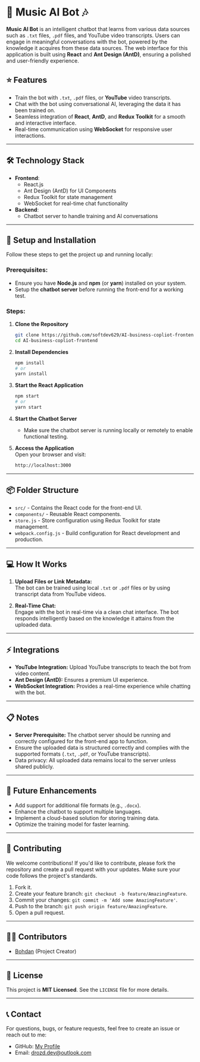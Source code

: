 # 🎵 Music AI Bot 🎶

**Music AI Bot** is an intelligent chatbot that learns from various data sources such as `.txt` files, `.pdf` files, and YouTube video transcripts. Users can engage in meaningful conversations with the bot, powered by the knowledge it acquires from these data sources. The web interface for this application is built using **React** and **Ant Design (AntD)**, ensuring a polished and user-friendly experience.

## ⭐ Features

- Train the bot with `.txt`, `.pdf` files, or **YouTube** video transcripts.
- Chat with the bot using conversational AI, leveraging the data it has been trained on.
- Seamless integration of **React**, **AntD**, and **Redux Toolkit** for a smooth and interactive interface.
- Real-time communication using **WebSocket** for responsive user interactions.

---

## 🛠️ Technology Stack

- **Frontend**:
  - React.js
  - Ant Design (AntD) for UI Components
  - Redux Toolkit for state management
  - WebSocket for real-time chat functionality
- **Backend**:
  - Chatbot server to handle training and AI conversations

---

## 🚀 Setup and Installation

Follow these steps to get the project up and running locally:

### Prerequisites:
- Ensure you have **Node.js** and **npm** (or **yarn**) installed on your system.
- Setup the **chatbot server** before running the front-end for a working test.

### Steps:

1. **Clone the Repository**  
   ```bash
   git clone https://github.com/softdev629/AI-business-copliot-frontend.git
   cd AI-business-copliot-frontend
   ```

2. **Install Dependencies**  
   ```bash
   npm install
   # or
   yarn install
   ```

3. **Start the React Application**  
   ```bash
   npm start
   # or
   yarn start
   ```

4. **Start the Chatbot Server**  
   - Make sure the chatbot server is running locally or remotely to enable functional testing.

5. **Access the Application**  
   Open your browser and visit:  
   ```bash
   http://localhost:3000
   ```

---

## 📦 Folder Structure

- `src/` - Contains the React code for the front-end UI.
- `components/` - Reusable React components.
- `store.js` - Store configuration using Redux Toolkit for state management.
- `webpack.config.js` - Build configuration for React development and production.

---

## 💻 How It Works

1. **Upload Files or Link Metadata:**  
   The bot can be trained using local `.txt` or `.pdf` files or by using transcript data from YouTube videos.

2. **Real-Time Chat:**  
   Engage with the bot in real-time via a clean chat interface. The bot responds intelligently based on the knowledge it attains from the uploaded data.

---

## ⚡ Integrations

- **YouTube Integration:** Upload YouTube transcripts to teach the bot from video content.
- **Ant Design (AntD):** Ensures a premium UI experience.
- **WebSocket Integration:** Provides a real-time experience while chatting with the bot.

---

## 📋 Notes

- **Server Prerequisite:** The chatbot server should be running and correctly configured for the front-end app to function.
- Ensure the uploaded data is structured correctly and complies with the supported formats (`.txt`, `.pdf`, or YouTube transcripts).
- Data privacy: All uploaded data remains local to the server unless shared publicly.

---

## 🔧 Future Enhancements

- Add support for additional file formats (e.g., `.docx`).
- Enhance the chatbot to support multiple languages.
- Implement a cloud-based solution for storing training data.
- Optimize the training model for faster learning.

---

## 🤝 Contributing

We welcome contributions! If you'd like to contribute, please fork the repository and create a pull request with your updates. Make sure your code follows the project's standards.

1. Fork it.
2. Create your feature branch: `git checkout -b feature/AmazingFeature`.
3. Commit your changes: `git commit -m 'Add some AmazingFeature'`.
4. Push to the branch: `git push origin feature/AmazingFeature`.
5. Open a pull request.

---

## 🧑‍💻 Contributors

- [Bohdan](https://github.com/softdev629) (Project Creator)

---

## 📄 License

This project is **MIT Licensed**. See the `LICENSE` file for more details.

---

## 📞 Contact

For questions, bugs, or feature requests, feel free to create an issue or reach out to me:

- GitHub: [My Profile](https://github.com/softdev629)
- Email: drozd.dev@outlook.com
